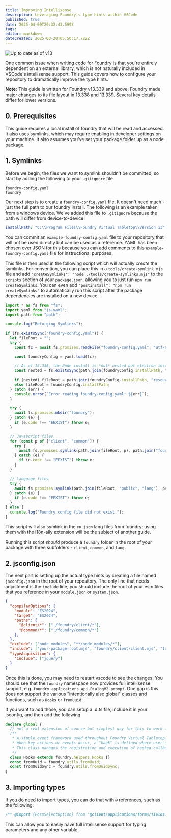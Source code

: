 ```yaml
---
title: Improving Intellisense
description: Leveraging Foundry's type hints within VSCode
published: true
date: 2025-04-09T20:32:43.599Z
tags: 
editor: markdown
dateCreated: 2025-03-20T05:50:17.722Z
---
```


![Up to date as of v13](https://img.shields.io/static/v1?label=FoundryVTT&message=v13&color=informational)

One common issue when writing code for Foundry is that you're entirely dependent on an external library, which is not naturally included in VSCode's intellisense support. This guide covers how to configure your repository to dramatically improve the type hints.

**Note:** This guide is written for Foundry v13.339 and above; Foundry made major changes to its file layout in 13.338 and 13.339. Several key details differ for lower versions.

## 0. Prerequisites

This guide requires a local install of foundry that will be read and accessed. It also uses symlinks, which may require enabling in developer settings on your machine. It also assumes you've set your package folder up as a node package.

## 1. Symlinks

Before we begin, the files we want to symlink shouldn't be committed, so start by adding the following to your `.gitignore` file.

```.gitignore
foundry-config.yaml
foundry
```

Our next step is to create a `foundry-config.yaml` file. It doesn't need much - just the full path to our foundry install. The following is an example taken from a windows device. We've added this file to `.gitignore` because the path will differ from device-to-device. 
```yaml
installPath: "C:\\Program Files\\Foundry Virtual Tabletop\\Version 13"
```
You can commit an `example-foundry-config.yaml` file to your repository that will not be used directly but can be used as a reference. YAML has been chosen over JSON for this because you can add comments to this `example-foundry-config.yaml` file for instructional purposes.

This file is then used in the following script which will actually *create* the symlinks. For convention, you can place this in a `tools/create-symlink.mjs` file and add `"createSymlinks": "node ./tools/create-symlinks.mjs"` to the `scripts` section of your `package.json`, allowing you to just run `npm run createSymlinks`. You can even add `"postinstall": "npm run createSymlinks"` to automatically run this script after the package dependencies are installed on a new device.
```js
import * as fs from "fs";
import yaml from "js-yaml";
import path from "path";

console.log("Reforging Symlinks");

if (fs.existsSync("foundry-config.yaml")) {
  let fileRoot = "";
  try {
    const fc = await fs.promises.readFile("foundry-config.yaml", "utf-8");

    const foundryConfig = yaml.load(fc);

    // As of 13.338, the Node install is *not* nested but electron installs *are*
    const nested = fs.existsSync(path.join(foundryConfig.installPath, "resources", "app"));

    if (nested) fileRoot = path.join(foundryConfig.installPath, "resources", "app");
    else fileRoot = foundryConfig.installPath;
  } catch (err) {
    console.error(`Error reading foundry-config.yaml: ${err}`);
  }

  try {
    await fs.promises.mkdir("foundry");
  } catch (e) {
    if (e.code !== "EEXIST") throw e;
  }

  // Javascript files
  for (const p of ["client", "common"]) {
    try {
      await fs.promises.symlink(path.join(fileRoot, p), path.join("foundry", p));
    } catch (e) {
      if (e.code !== "EEXIST") throw e;
    }
  }

  // Language files
  try {
    await fs.promises.symlink(path.join(fileRoot, "public", "lang"), path.join("foundry", "lang"));
  } catch (e) {
    if (e.code !== "EEXIST") throw e;
  }
} else {
  console.log("Foundry config file did not exist.");
}
```

This script will also symlink in the `en.json` lang files from foundry; using them with the i18n-ally extension will be the subject of another guide.

Running this script *should* produce a `foundry` folder in the root of your package with three subfolders - `client`, `common`, and `lang`. 

## 2. jsconfig.json

The next part is setting up the actual type hints by creating a file named `jsconfig.json` in the root of your repository. The only line that needs adjustment is the `include` line; you should include the root of your esm files that you reference in your `module.json` or `system.json`.
```json
{
  "compilerOptions": {
    "module": "ES2024",
    "target": "ES2024",
    "paths": {
      "@client/*": ["./foundry/client/*"],
      "@common/*": ["./foundry/common/*"]
    },
  },
  "exclude": ["node_modules", "**/node_modules/*"],
  "include": ["your-package-root.mjs", "foundry/client/client.mjs", "foundry/client/global.d.mts"],
  "typeAcquisition": {
    "include": ["jquery"]
  }
}
```

Once this is done, you may need to restart vscode to see the changes. You should see that the `foundry` namespace now provides full intellisense support, e.g. `foundry.applications.api.DialogV2.prompt`. One gap is this does not support the various "intentionally also global" classes and functions, such as `Hooks` or `fromUuid`. 

If you want to add those, you can setup a .d.ts file, include it in your jsconfig, and then add the following.

```ts
declare global {
  // not a real extension of course but simplest way for this to work with the intellisense.
  /**
   * A simple event framework used throughout Foundry Virtual Tabletop.
   * When key actions or events occur, a "hook" is defined where user-defined callback functions can execute.
   * This class manages the registration and execution of hooked callback functions.
   */
  class Hooks extends foundry.helpers.Hooks {}
  const fromUuid = foundry.utils.fromUuid;
  const fromUuidSync = foundry.utils.fromUuidSync;
}
```

## 3. Importing types

If you do need to import types, you can do that with `@` references, such as the following:
```js
/** @import {FormSelectOption} from "@client/applications/forms/fields.mjs" */
```

This can allow you to easily have full intellisense support for typing parameters and any other variable.